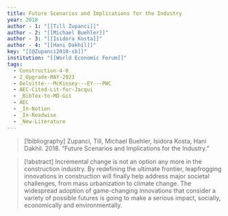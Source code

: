 ```yaml
---
title: Future Scenarios and Implications for the Industry
year: 2018
author - 1: "[[Till Zupanci]]"
author - 2: "[[Michael Buehler]]"
author - 3: "[[Isidora Kosta]]"
author - 4: "[[Hani Dakhil]]"
key: "[[@Zupanci2018-sb]]"
institution: "[[World Economic Forum]]"
tags:
  - Construction-4-0
  - 2_Upgrade-MAY-2023
  - Deloitte---McKinsey---EY---PWC
  - AEC-Cited-Lit-for-Jacqui
  - _BibTex-to-MD-Git
  - AEC
  - _In-Notion
  - _In-Readwise
  - _New-Literature
---
```


> [!bibliography]
> Zupanci, Till, Michael Buehler, Isidora Kosta, Hani Dakhil. 2018. “Future Scenarios and Implications for the Industry.” 

> [!abstract]
> Incremental change is not an option any more in the construction industry. By redefining the ultimate frontier, leapfrogging innovations in construction will finally help address major societal challenges, from mass urbanization to climate change. The widespread adoption of game-changing innovations that consider a variety of possible futures is going to make a serious impact, socially, economically and environmentally.
